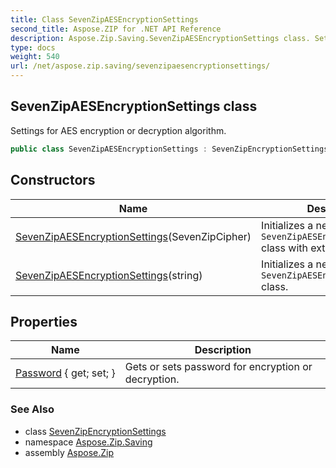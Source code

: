 ```yaml
---
title: Class SevenZipAESEncryptionSettings
second_title: Aspose.ZIP for .NET API Reference
description: Aspose.Zip.Saving.SevenZipAESEncryptionSettings class. Settings for AES encryption or decryption algorithm
type: docs
weight: 540
url: /net/aspose.zip.saving/sevenzipaesencryptionsettings/
---
```

## SevenZipAESEncryptionSettings class

Settings for AES encryption or decryption algorithm.

```csharp
public class SevenZipAESEncryptionSettings : SevenZipEncryptionSettings
```

## Constructors

| Name | Description |
| --- | --- |
| [SevenZipAESEncryptionSettings](sevenzipaesencryptionsettings/#constructor)(SevenZipCipher) | Initializes a new instance of the `SevenZipAESEncryptionSettings` class with external cipher. |
| [SevenZipAESEncryptionSettings](sevenzipaesencryptionsettings/#constructor_1)(string) | Initializes a new instance of the `SevenZipAESEncryptionSettings` class. |

## Properties

| Name | Description |
| --- | --- |
| [Password](../../aspose.zip.saving/sevenzipencryptionsettings/password/) { get; set; } | Gets or sets password for encryption or decryption. |

### See Also

* class [SevenZipEncryptionSettings](../sevenzipencryptionsettings/)
* namespace [Aspose.Zip.Saving](../../aspose.zip.saving/)
* assembly [Aspose.Zip](../../)


